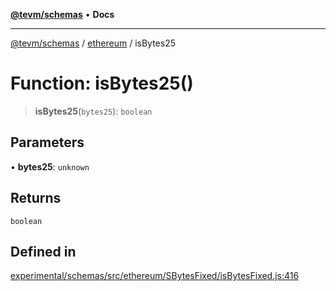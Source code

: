 [**@tevm/schemas**](../../README.md) • **Docs**

***

[@tevm/schemas](../../modules.md) / [ethereum](../README.md) / isBytes25

# Function: isBytes25()

> **isBytes25**(`bytes25`): `boolean`

## Parameters

• **bytes25**: `unknown`

## Returns

`boolean`

## Defined in

[experimental/schemas/src/ethereum/SBytesFixed/isBytesFixed.js:416](https://github.com/qbzzt/tevm-monorepo/blob/main/experimental/schemas/src/ethereum/SBytesFixed/isBytesFixed.js#L416)
